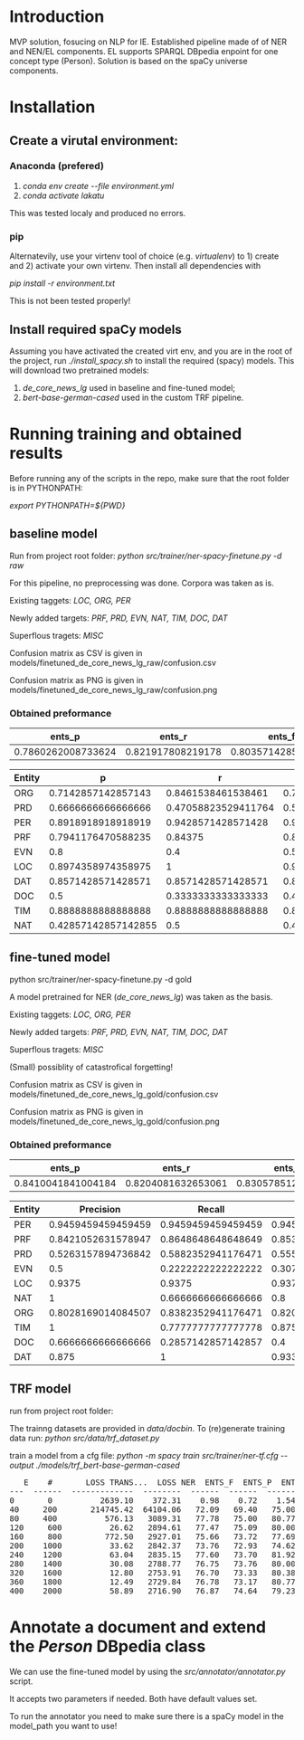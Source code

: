 # Introduction

MVP solution, fosucing on NLP for IE. Established pipeline made of of NER and NEN/EL components. 
EL supports SPARQL DBpedia enpoint for one concept type (Person). 
Solution is based on the spaCy universe components.

# Installation

## Create a virutal environment:

### Anaconda (prefered)

1. _conda env create --file environment.yml_
2. _conda activate lakatu_

This was tested localy and produced no errors.
   
### pip
   
Alternatevily, use your virtenv tool of choice (e.g. _virtualenv_) to 1) create and 2) activate your own virtenv. Then install all dependencies with

_pip install -r environment.txt_

This is not been tested properly! 

## Install required spaCy models

Assuming you have activated the created virt env, and you are in the root of the project, run _./install_spacy.sh_ to install the required (spacy) models. This will download two pretrained models:

1. _de_core_news_lg_ used in baseline and fine-tuned model;
2. _bert-base-german-cased_ used in the custom TRF pipeline.

# Running training and obtained results

Before running any of the scripts in the repo, make sure that the root folder is in  PYTHONPATH: 

_export PYTHONPATH=${PWD}_

## baseline model

Run from project root folder: _python src/trainer/ner-spacy-finetune.py -d raw_

For this pipeline, no preprocessing was done. Corpora was taken as is.

Existing taggets: _LOC, ORG, PER_

Newly added targets: _PRF, PRD, EVN, NAT, TIM, DOC, DAT_

Superflous tragets: _MISC_

Confusion matrix as CSV is given in models/finetuned_de_core_news_lg_raw/confusion.csv

Confusion matrix as PNG is given in models/finetuned_de_core_news_lg_raw/confusion.png

### Obtained preformance

| ents_p             | ents_r            | ents_f             |
| ------------------ | ----------------- | ------------------ |
| 0.7860262008733624 | 0.821917808219178 | 0.8035714285714286 |

| Entity | p                   | r                   | f                  |
|--------|---------------------|---------------------|--------------------|
| ORG    | 0.7142857142857143  | 0.8461538461538461  | 0.7746478873239436 |
| PRD    | 0.6666666666666666  | 0.47058823529411764 | 0.5517241379310345 |
| PER    | 0.8918918918918919  | 0.9428571428571428  | 0.9166666666666667 |
| PRF    | 0.7941176470588235  | 0.84375             | 0.8181818181818182 |
| EVN    | 0.8                 | 0.4                 | 0.5333333333333333 |
| LOC    | 0.8974358974358975  | 1                   | 0.945945945945946  |
| DAT    | 0.8571428571428571  | 0.8571428571428571  | 0.8571428571428571 |
| DOC    | 0.5                 | 0.3333333333333333  | 0.4                |
| TIM    | 0.8888888888888888  | 0.8888888888888888  | 0.8888888888888888 |
| NAT    | 0.42857142857142855 | 0.5                 | 0.4615384615384615 |

## fine-tuned model

python src/trainer/ner-spacy-finetune.py -d gold

A model pretrained for NER (_de_core_news_lg_) was taken as the basis.

Existing taggets: _LOC, ORG, PER_

Newly added targets: _PRF, PRD, EVN, NAT, TIM, DOC, DAT_

Superflous tragets: _MISC_

(Small) possiblity of catastrofical forgetting!

Confusion matrix as CSV is given in models/finetuned_de_core_news_lg_gold/confusion.csv

Confusion matrix as PNG is given in models/finetuned_de_core_news_lg_gold/confusion.png

### Obtained preformance

| ents_p             | ents_r             | ents_f             |
| ------------------ | ------------------ | ------------------ |
| 0.8410041841004184 | 0.8204081632653061 | 0.8305785123966942 |


| Entity | Precision          | Recall             | F-score             |
|--------|--------------------|--------------------|---------------------|
| PER    | 0.9459459459459459 | 0.9459459459459459 | 0.9459459459459459  |
| PRF    | 0.8421052631578947 | 0.8648648648648649 | 0.8533333333333334  |
| PRD    | 0.5263157894736842 | 0.5882352941176471 | 0.5555555555555555  |
| EVN    | 0.5                | 0.2222222222222222 | 0.30769230769230765 |
| LOC    | 0.9375             | 0.9375             | 0.9375              |
| NAT    | 1                  | 0.6666666666666666 | 0.8                 |
| ORG    | 0.8028169014084507 | 0.8382352941176471 | 0.8201438848920864  |
| TIM    | 1                  | 0.7777777777777778 | 0.8750000000000001  |
| DOC    | 0.6666666666666666 | 0.2857142857142857 | 0.4                 |
| DAT    | 0.875              | 1                  | 0.9333333333333333  |

## TRF model

run from project root folder:

The trainng datasets are provided in _data/docbin_. To (re)generate training data run: _python src/data/trf_dataset.py_

train a model from a cfg file: _python -m spacy train src/trainer/ner-tf.cfg --output ./models/trf_bert-base-german-cased_

<pre>
   E    #       LOSS TRANS...  LOSS NER  ENTS_F  ENTS_P  ENTS_R  SCORE
---  ------  -------------  --------  ------  ------  ------  ------
0       0          2639.10    372.31    0.98    0.72    1.54    0.01
40     200       214745.42  64104.06   72.09   69.40   75.00    0.72
80     400          576.13   3089.31   77.78   75.00   80.77    0.78
120     600          26.62   2894.61   77.47   75.09   80.00    0.77
160     800         772.50   2927.01   75.66   73.72   77.69    0.76
200    1000          33.62   2842.37   73.76   72.93   74.62    0.74
240    1200          63.04   2835.15   77.60   73.70   81.92    0.78
280    1400          30.08   2788.77   76.75   73.76   80.00    0.77
320    1600          12.80   2753.91   76.70   73.33   80.38    0.77
360    1800          12.49   2729.84   76.78   73.17   80.77    0.77
400    2000          58.89   2716.90   76.87   74.64   79.23    0.77
</pre>

# Annotate a document and extend the _Person_ DBpedia class

We can use the fine-tuned model by using the _src/annotator/annotator.py_ script. 

It accepts two parameters if needed.  Both have default values set. 

To run the annotator you need to make sure there is a spaCy model in the model_path you want to use!
